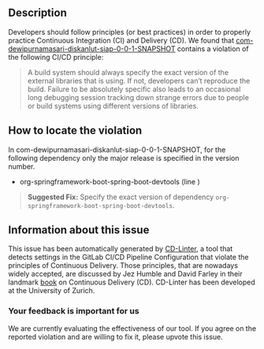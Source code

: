 
## Description
Developers should follow principles (or best practices) in order to properly practice Continuous Integration (CI) and Delivery (CD).
We found that [com-dewipurnamasari-diskanlut-siap-0-0-1-SNAPSHOT](https://gitlab.com/hendisantika/siap-diskanlut/blob/master/.gitlab-ci.yml) contains a violation of the following CI/CD principle:

> A build system should always specify the exact version of the external libraries that is using.
If not, developers can’t reproduce the build. Failure to be absolutely specific also leads to an occasional long debugging session tracking down strange errors due to people or build systems using different versions of libraries.

## How to locate the violation

In com-dewipurnamasari-diskanlut-siap-0-0-1-SNAPSHOT, for the following dependency only the major release is specified in the version number.

* org-springframework-boot-spring-boot-devtools (line )

> **Suggested Fix:** Specify the exact version of dependency `org-springframework-boot-spring-boot-devtools`.

## Information about this issue

This issue has been automatically generated by [CD-Linter](https://gitlab.com/Jancso/configuration-analytics), a tool that detects settings in the GitLab CI/CD Pipeline Configuration that violate the principles of Continuous Delivery. Those principles, that are nowadays widely accepted, are discussed by Jez Humble and David Farley in their landmark [book](https://www.oreilly.com/library/view/continuous-delivery-reliable/9780321670250/) on Continuous Delivery (CD). CD-Linter has been developed at the University of Zurich.

### Your feedback is important for us
We are currently evaluating the effectiveness of our tool. If you agree on the reported violation and are willing to fix it, please upvote this issue.